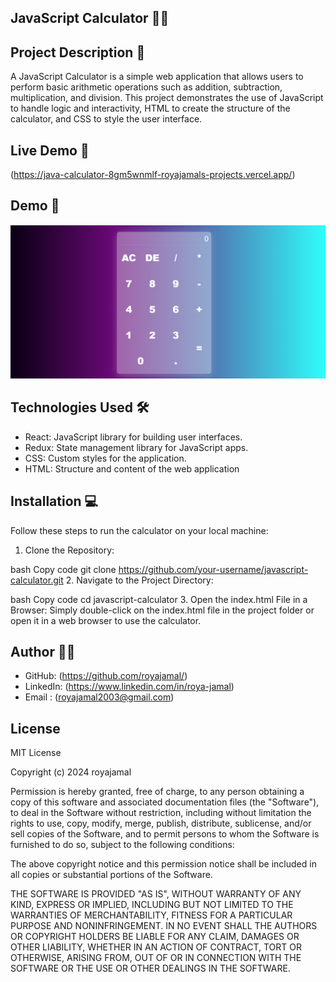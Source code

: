 ## JavaScript Calculator 📝✨

## Project Description 🧠
A JavaScript Calculator is a simple web application that allows users to perform basic arithmetic operations such as addition, subtraction, multiplication, and division. This project demonstrates the use of JavaScript to handle logic and interactivity, HTML to create the structure of the calculator, and CSS to style the user interface.

## Live Demo 🎥
(https://java-calculator-8gm5wnmlf-royajamals-projects.vercel.app/)

## Demo 📸
![screenshot](public/jave%201.png)

## Technologies Used 🛠️
- React: JavaScript library for building user interfaces.
- Redux: State management library for JavaScript apps.
- CSS: Custom styles for the application.
- HTML: Structure and content of the web application

## Installation 💻
Follow these steps to run the calculator on your local machine:

1. Clone the Repository:

bash
Copy code
git clone https://github.com/your-username/javascript-calculator.git
2. Navigate to the Project Directory:

bash
Copy code
cd javascript-calculator
3. Open the index.html File in a Browser: Simply double-click on the index.html file in the project folder or open it in a web browser to use the calculator.

## Author 👩‍💻
- GitHub: (https://github.com/royajamal/)
- LinkedIn: (https://www.linkedin.com/in/roya-jamal)
- Email : (royajamal2003@gmail.com)

## License
MIT License

Copyright (c) 2024 royajamal

Permission is hereby granted, free of charge, to any person obtaining a copy
of this software and associated documentation files (the "Software"), to deal
in the Software without restriction, including without limitation the rights
to use, copy, modify, merge, publish, distribute, sublicense, and/or sell
copies of the Software, and to permit persons to whom the Software is
furnished to do so, subject to the following conditions:

The above copyright notice and this permission notice shall be included in all
copies or substantial portions of the Software.

THE SOFTWARE IS PROVIDED "AS IS", WITHOUT WARRANTY OF ANY KIND, EXPRESS OR
IMPLIED, INCLUDING BUT NOT LIMITED TO THE WARRANTIES OF MERCHANTABILITY,
FITNESS FOR A PARTICULAR PURPOSE AND NONINFRINGEMENT. IN NO EVENT SHALL THE
AUTHORS OR COPYRIGHT HOLDERS BE LIABLE FOR ANY CLAIM, DAMAGES OR OTHER
LIABILITY, WHETHER IN AN ACTION OF CONTRACT, TORT OR OTHERWISE, ARISING FROM,
OUT OF OR IN CONNECTION WITH THE SOFTWARE OR THE USE OR OTHER DEALINGS IN THE
SOFTWARE.